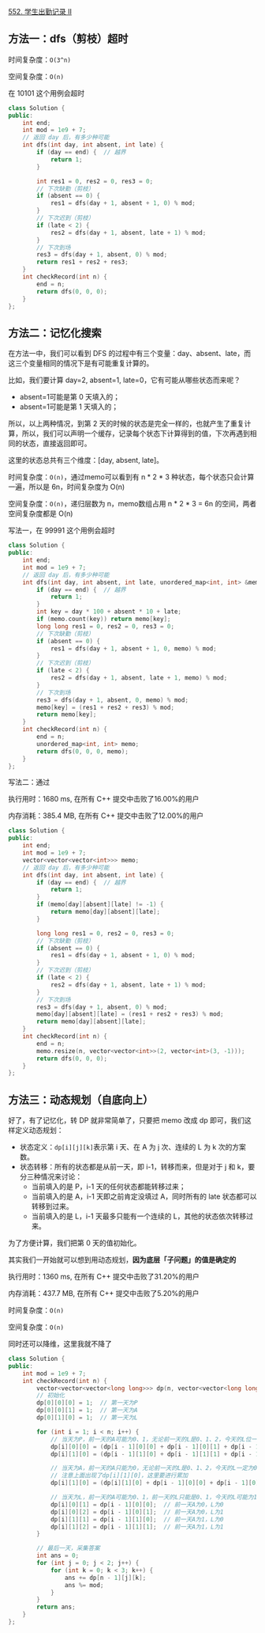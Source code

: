 [552. 学生出勤记录 II](https://leetcode-cn.com/problems/student-attendance-record-ii/)

## 方法一：dfs（剪枝）超时

时间复杂度：`O(3^n)`

空间复杂度：`O(n)`

在 10101 这个用例会超时

```c++
class Solution {
public:
    int end;
    int mod = 1e9 + 7;
    // 返回 day 后，有多少种可能
    int dfs(int day, int absent, int late) {
        if (day == end) {  // 越界
            return 1;
        }

        int res1 = 0, res2 = 0, res3 = 0;
        // 下次缺勤（剪枝）
        if (absent == 0) {
            res1 = dfs(day + 1, absent + 1, 0) % mod;
        }
        // 下次迟到（剪枝）
        if (late < 2) {
            res2 = dfs(day + 1, absent, late + 1) % mod;
        }
        // 下次到场
        res3 = dfs(day + 1, absent, 0) % mod;
        return res1 + res2 + res3;
    }
    int checkRecord(int n) {
        end = n;
        return dfs(0, 0, 0);
    }
};
```

## 方法二：记忆化搜索

在方法一中，我们可以看到 DFS 的过程中有三个变量：day、absent、late，而这三个变量相同的情况下是有可能重复计算的。

比如，我们要计算 day=2, absent=1, late=0，它有可能从哪些状态而来呢？

- absent=1可能是第 0 天填入的；
- absent=1可能是第 1 天填入的；

所以，以上两种情况，到第 2 天的时候的状态是完全一样的，也就产生了重复计算，所以，我们可以声明一个缓存，记录每个状态下计算得到的值，下次再遇到相同的状态，直接返回即可。

这里的状态总共有三个维度：[day, absent, late]。

时间复杂度：`O(n)`，通过memo可以看到有 n * 2 * 3 种状态，每个状态只会计算一遍，所以是 6n，时间复杂度为 O(n)

空间复杂度：`O(n)`，递归层数为 n，memo数组占用 n * 2 * 3 = 6n 的空间，两者空间复杂度都是 O(n)

写法一，在 99991 这个用例会超时

```c++
class Solution {
public:
    int end;
    int mod = 1e9 + 7;
    // 返回 day 后，有多少种可能
    int dfs(int day, int absent, int late, unordered_map<int, int> &memo) {
        if (day == end) {  // 越界
            return 1;
        }
        int key = day * 100 + absent * 10 + late;
        if (memo.count(key)) return memo[key];
        long long res1 = 0, res2 = 0, res3 = 0;
        // 下次缺勤（剪枝）
        if (absent == 0) {
            res1 = dfs(day + 1, absent + 1, 0, memo) % mod;
        }
        // 下次迟到（剪枝）
        if (late < 2) {
            res2 = dfs(day + 1, absent, late + 1, memo) % mod;
        }
        // 下次到场
        res3 = dfs(day + 1, absent, 0, memo) % mod;
        memo[key] = (res1 + res2 + res3) % mod;
        return memo[key];
    }
    int checkRecord(int n) {
        end = n;
        unordered_map<int, int> memo;
        return dfs(0, 0, 0, memo);
    }
};
```

写法二：通过

执行用时：1680 ms, 在所有 C++ 提交中击败了16.00%的用户

内存消耗：385.4 MB, 在所有 C++ 提交中击败了12.00%的用户

```c++
class Solution {
public:
    int end;
    int mod = 1e9 + 7;
    vector<vector<vector<int>>> memo;
    // 返回 day 后，有多少种可能
    int dfs(int day, int absent, int late) {
        if (day == end) {  // 越界
            return 1;
        }
        if (memo[day][absent][late] != -1) {
            return memo[day][absent][late];
        }

        long long res1 = 0, res2 = 0, res3 = 0;
        // 下次缺勤（剪枝）
        if (absent == 0) {
            res1 = dfs(day + 1, absent + 1, 0) % mod;
        }
        // 下次迟到（剪枝）
        if (late < 2) {
            res2 = dfs(day + 1, absent, late + 1) % mod;
        }
        // 下次到场
        res3 = dfs(day + 1, absent, 0) % mod;
        memo[day][absent][late] = (res1 + res2 + res3) % mod;
        return memo[day][absent][late];
    }
    int checkRecord(int n) {
        end = n;
        memo.resize(n, vector<vector<int>>(2, vector<int>(3, -1)));
        return dfs(0, 0, 0);
    }
};
```

## 方法三：动态规划（自底向上）

好了，有了记忆化，转 DP 就非常简单了，只要把 memo 改成 dp 即可，我们这样定义动态规划：

- 状态定义：`dp[i][j][k]`表示第 i 天、在 A 为 j 次、连续的 L 为 k 次的方案数。
- 状态转移：所有的状态都是从前一天，即 i-1，转移而来，但是对于 j 和 k，要分三种情况来讨论：
  - 当前填入的是 P，i-1 天的任何状态都能转移过来；
  - 当前填入的是 A，i-1 天即之前肯定没填过 A，同时所有的 late 状态都可以转移到过来。
  - 当前填入的是 L，i-1 天最多只能有一个连续的 L，其他的状态依次转移过来。

为了方便计算，我们把第 0 天的值初始化。

其实我们一开始就可以想到用动态规划，**因为底层「子问题」的值是确定的**

执行用时：1360 ms, 在所有 C++ 提交中击败了31.20%的用户

内存消耗：437.7 MB, 在所有 C++ 提交中击败了5.20%的用户

时间复杂度：`O(n)`

空间复杂度：`O(n)`

同时还可以降维，这里我就不降了

```c++
class Solution {
public:
    int mod = 1e9 + 7;
    int checkRecord(int n) {
        vector<vector<vector<long long>>> dp(n, vector<vector<long long>>(2, vector<long long>(3, 0)));
        // 初始化
        dp[0][0][0] = 1;  // 第一天为P
        dp[0][0][1] = 1;  // 第一天为A
        dp[0][1][0] = 1;  // 第一天为L

        for (int i = 1; i < n; i++) {
            // 当天为P，前一天的A可能为0、1，无论前一天的L是0、1、2，今天的L位一定为0
            dp[i][0][0] = (dp[i - 1][0][0] + dp[i - 1][0][1] + dp[i - 1][0][2]) % mod;
            dp[i][1][0] = (dp[i - 1][1][0] + dp[i - 1][1][1] + dp[i - 1][1][2]) % mod;

            // 当天为A，前一天的A只能为0，无论前一天的L是0、1、2，今天的L一定为0
            // 注意上面出现了dp[i][1][0]，这里要进行累加
            dp[i][1][0] = (dp[i][1][0] + dp[i - 1][0][0] + dp[i - 1][0][1] + dp[i - 1][0][2]) % mod;

            // 当天为L，前一天的A可能为0、1，前一天的L只能是0、1，今天的L可能为1、2
            dp[i][0][1] = dp[i - 1][0][0];  // 前一天A为0，L为0
            dp[i][0][2] = dp[i - 1][0][1];  // 前一天A为0，L为1
            dp[i][1][1] = dp[i - 1][1][0];  // 前一天A为1，L为0
            dp[i][1][2] = dp[i - 1][1][1];  // 前一天A为1，L为1
        }

        // 最后一天，采集答案
        int ans = 0;
        for (int j = 0; j < 2; j++) {
            for (int k = 0; k < 3; k++) {
                ans += dp[n - 1][j][k];
                ans %= mod;
            }
        }
        return ans;
    }
};
```

